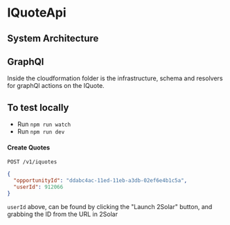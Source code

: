 # IQuoteApi

## System Architecture

## GraphQl

Inside the cloudformation folder is the infrastructure, schema and resolvers for graphQl actions on the IQuote.

## To test locally

- Run `npm run watch`
- Run `npm run dev`

#### Create Quotes

`POST /v1/iquotes`

```json
{
  "opportunityId": "ddabc4ac-11ed-11eb-a3db-02ef6e4b1c5a",
  "userId": 912066
}
```

`userId` above, can be found by clicking the "Launch 2Solar" button, and grabbing the ID from the URL in 2Solar
